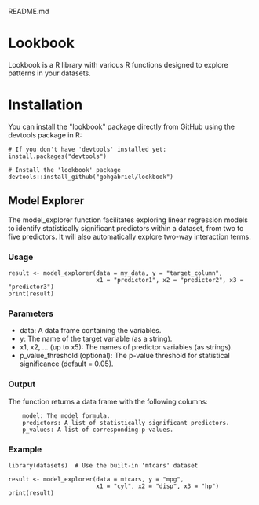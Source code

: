 README.md

# Lookbook

Lookbook is a R library with various R functions designed to explore patterns in your datasets.

# Installation

You can install the "lookbook" package directly from GitHub using the devtools package in R:

```
# If you don't have 'devtools' installed yet:
install.packages("devtools")

# Install the 'lookbook' package
devtools::install_github("gohgabriel/lookbook")
```

## Model Explorer

The model_explorer function facilitates exploring linear regression models to identify statistically significant predictors within a dataset, from two to five predictors. It will also automatically explore two-way interaction terms.

### Usage

```
result <- model_explorer(data = my_data, y = "target_column", 
                         x1 = "predictor1", x2 = "predictor2", x3 = "predictor3")
print(result) 
```

### Parameters

* data: A data frame containing the variables.
* y: The name of the target variable (as a string).
* x1, x2, ... (up to x5): The names of predictor variables (as strings).
* p_value_threshold (optional): The p-value threshold for statistical significance (default = 0.05).

### Output

The function returns a data frame with the following columns:

```
    model: The model formula.
    predictors: A list of statistically significant predictors.
    p_values: A list of corresponding p-values.
```

### Example

```
library(datasets)  # Use the built-in 'mtcars' dataset

result <- model_explorer(data = mtcars, y = "mpg", 
                         x1 = "cyl", x2 = "disp", x3 = "hp")
print(result)
```

